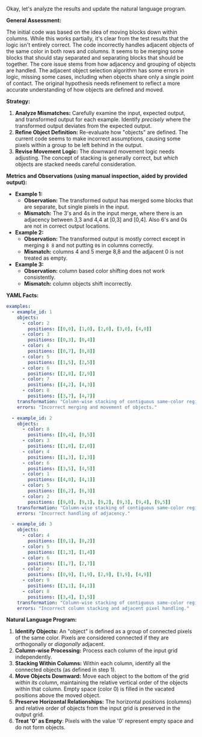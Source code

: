 Okay, let's analyze the results and update the natural language program.

**General Assessment:**

The initial code was based on the idea of moving blocks down within columns. While this works partially, it's clear from the test results that the logic isn't entirely correct. The code incorrectly handles adjacent objects of the same color in both rows and columns. It seems to be merging some blocks that should stay separated and separating blocks that should be together. The core issue stems from how adjacency and grouping of objects are handled. The adjacent object selection algorithm has some errors in logic, missing some cases, including when objects share only a single point of contact. The original hypothesis needs refinement to reflect a more accurate understanding of how objects are defined and moved.

**Strategy:**

1.  **Analyze Mismatches:** Carefully examine the input, expected output, and transformed output for each example. Identify *precisely* where the transformed output deviates from the expected output.
2.  **Refine Object Definition:** Re-evaluate how "objects" are defined. The current code seems to make incorrect assumptions, causing some pixels within a group to be left behind in the output.
3.  **Revise Movement Logic:** The downward movement logic needs adjusting. The concept of stacking is generally correct, but *which* objects are stacked needs careful consideration.

**Metrics and Observations (using manual inspection, aided by provided output):**

*   **Example 1:**
    *   **Observation:** The transformed output has merged some blocks that are separate, but single pixels in the input.
    *   **Mismatch:** The 3's and 4s in the input merge, where there is an adjacency between 3,3 and 4,4 at \[0,3] and \[0,4]. Also 6's and 0s are not in correct output locations.
*   **Example 2:**
    *   **Observation:** The transformed output is mostly correct except in merging `8 8` and not putting `0`s in columns correctly.
    *   **Mismatch:** columns 4 and 5 merge 8,8 and the adjacent 0 is not treated as empty.
*   **Example 3:**
    *   **Observation:** column based color shifting does not work consistently.
    *   **Mismatch:** column objects shift incorrectly.

**YAML Facts:**


```yaml
examples:
  - example_id: 1
    objects:
      - color: 2
        positions: [[0,0], [1,0], [2,0], [3,0], [4,0]]
      - color: 3
        positions: [[0,3], [0,4]]
      - color: 4
        positions: [[0,7], [0,8]]
      - color: 5
        positions: [[1,5], [2,5]]
      - color: 6
        positions: [[2,8], [2,9]]
      - color: 7
        positions: [[4,2], [4,3]]
      - color: 8
        positions: [[3,7], [4,7]]
    transformation: "Column-wise stacking of contiguous same-color regions, treating 0 as empty space."
    errors: "Incorrect merging and movement of objects."

  - example_id: 2
    objects:
      - color: 8
        positions: [[0,4], [0,5]]
      - color: 3
        positions: [[1,0], [2,0]]
      - color: 4
        positions: [[1,3], [2,3]]
      - color: 6
        positions: [[3,5], [4,5]]
      - color: 1
        positions: [[4,0], [4,1]]
      - color: 5
        positions: [[6,2], [6,3]]
      - color: 2
        positions: [[9,0], [9,1], [9,2], [9,3], [9,4], [9,5]]
    transformation: "Column-wise stacking of contiguous same-color regions, treating 0 as empty space."
    errors: "Incorrect handling of adjacency."

  - example_id: 3
    objects:
      - color: 4
        positions: [[0,1], [0,2]]
      - color: 5
        positions: [[1,3], [1,4]]
      - color: 6
        positions: [[1,7], [2,7]]
      - color: 2
        positions: [[0,9], [1,9], [2,9], [3,9], [4,9]]
      - color: 9
        positions: [[3,1], [4,1]]
      - color: 8
        positions: [[3,4], [3,5]]
    transformation: "Column-wise stacking of contiguous same-color regions, treating 0 as empty space."
    errors: "Incorrect column stacking and adjacent pixel handling."
```


**Natural Language Program:**

1.  **Identify Objects:** An "object" is defined as a group of connected pixels of the same color. Pixels are considered connected if they are orthogonally or *diagonally* adjacent.
2.  **Column-wise Processing:** Process each column of the input grid independently.
3.  **Stacking Within Columns:** Within each column, identify all the connected objects (as defined in step 1).
4.  **Move Objects Downward:** Move each object to the bottom of the grid *within its column*, maintaining the relative vertical order of the objects within that column. Empty space (color 0) is filled in the vacated positions above the moved object.
5.  **Preserve Horizontal Relationships:** The horizontal positions (columns) and relative order of objects from the input grid is preserved in the output grid.
6. **Treat '0' as Empty**: Pixels with the value '0' represent empty space and do not form objects.

